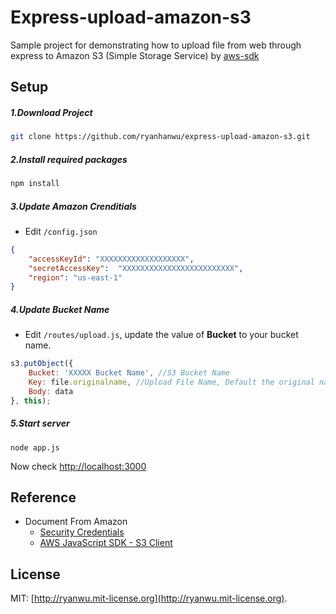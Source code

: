 Express-upload-amazon-s3
========================

Sample project for demonstrating how to upload file from web through express to Amazon S3 (Simple Storage Service) by [aws-sdk](https://github.com/aws/aws-sdk-js)

## Setup
##### 1.Download Project
```bash
git clone https://github.com/ryanhanwu/express-upload-amazon-s3.git
```
##### 2.Install required packages
```bash
npm install
```

##### 3.Update Amazon Crenditials

* Edit ```/config.json```

```json
{
    "accessKeyId": "XXXXXXXXXXXXXXXXXXX",
    "secretAccessKey": 	"XXXXXXXXXXXXXXXXXXXXXXXXX",
    "region": "us-east-1"
}
```

##### 4.Update Bucket Name

* Edit ```/routes/upload.js```, update the value of **Bucket** to your bucket name.

```javascript
s3.putObject({
    Bucket: 'XXXXX Bucket Name', //S3 Bucket Name
    Key: file.originalname, //Upload File Name, Default the original name
    Body: data
}, this);
```

##### 5.Start server
	node app.js

Now check [http://localhost:3000](http://localhost:3000)

## Reference
* Document From Amazon
  * [Security Credentials](https://console.aws.amazon.com/iam/home?#security_credential)
  * [AWS JavaScript SDK - S3 Client](http://docs.aws.amazon.com/AWSJavaScriptSDK/latest/AWS/S3.html#putObject-property)

## License
MIT: [http://ryanwu.mit-license.org](http://ryanwu.mit-license.org).
